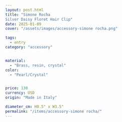 ```yaml
---
layout: post.html
title: "Simone Rocha 
Silver Daisy Floret Hair Clip"
date: 2025-01-09
cover: "/assets/images/accessory-simone rocha.png"

tags:
  - entry
category: "accessory"


material:
  - "Brass, resin, crystal"
color:
  - "Pearl/Crystal"


price: 130           
currency: USD  
origin: "Made in Italy"

diameter_cm: H0.5" x W3.5"
permalink: "/items/accessory-simone rocha/"
---
```


